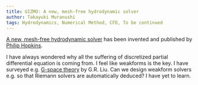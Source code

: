 ```yaml
---
title: GIZMO: A new, mesh-free hydrodynamic solver
author: Takayuki Muranushi
tags: Hydrodynamics, Numerical Method, CFD, To be continued
---
```


[A new, mesh-free hydrodynamic solver](http://arxiv.org/abs/1409.7395) has been invented and published
by [Philip Hopkins](http://www.tapir.caltech.edu/~phopkins/Site/Welcome.html).

I have always wondered why all the suffering of discretized partial differential equation is coming from.
I feel like weakforms is the key. I have surveyed e.g.
[G-space theory](https://www.google.co.jp/search?q=g+space+theory) by G.R. Liu.
Can we design weakform solvers e.g. so that Riemann solvers are automatically deduced? I have yet
to learn.
